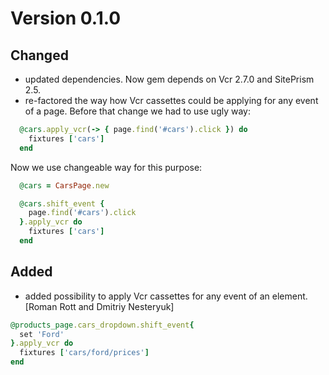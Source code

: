 # Version 0.1.0

## Changed

  * updated dependencies. Now gem depends on Vcr 2.7.0 and SitePrism 2.5.
  * re-factored the way how Vcr cassettes could be applying for any event of a page.
    Before that change we had to use ugly way:

  ```ruby
    @cars.apply_vcr(-> { page.find('#cars').click }) do
      fixtures ['cars']
    end
  ```
  
  Now we use changeable way for this purpose:
  
  ```ruby
    @cars = CarsPage.new
  
    @cars.shift_event {
      page.find('#cars').click
    }.apply_vcr do
      fixtures ['cars']
    end
  ```

## Added

  * added possibility to apply Vcr cassettes for any event of an element. [Roman Rott and Dmitriy Nesteryuk]

  ```ruby
  @products_page.cars_dropdown.shift_event{
    set 'Ford'
  }.apply_vcr do
    fixtures ['cars/ford/prices']
  end
  ```
